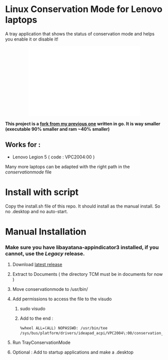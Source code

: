 # Linux Conservation Mode for Lenovo laptops

A tray application that shows the status of conservation mode and helps you enable it or disable it!

<p align="center">
  <img src="https://github.com/liperium/Linux-Conservation-Mode-Utility/blob/master/demo.gif" alt="Demo of the tray service"/>
</p>

**This project is a [fork from my previous one](https://github.com/liperium/Linux-Conservation-Mode-For-Lenovo) written in go. It is way smaller (executable 90% smaller and ram ~40% smaller)**

## Works for :

- Lenovo Legion 5 ( code : VPC2004:00 )

Many more laptops can be adapted with the right path in the *conservationmode* file

# Install with script

Copy the install.sh file of this repo. It should install as the manual install. So no .desktop and no auto-start.

# Manual Installation

### Make sure you have libayatana-appindicator3 installed, if you cannot, use the *Legacy* release.

1. Download [latest release ](https://github.com/liperium/Linux-Conservation-Mode-Utility/releases/latest)

2. Extract to Documents ( the directory TCM must be in documents for now )

3. Move conservationmode to /usr/bin/

4. Add permissions to access the file to the visudo

    1. sudo visudo

    2. Add to the end : 
    
           %wheel ALL=(ALL) NOPASSWD: /usr/bin/tee /sys/bus/platform/drivers/ideapad_acpi/VPC2004\:00/conservation_mode

5. Run TrayConservationMode

6. Optional : Add to startup applications and make a .desktop
